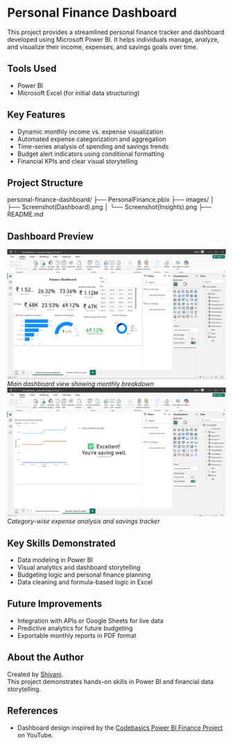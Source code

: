 
# Personal Finance Dashboard

This project provides a streamlined personal finance tracker and dashboard developed using Microsoft Power BI. It helps individuals manage, analyze, and visualize their income, expenses, and savings goals over time.

## Tools Used
- Power BI
- Microsoft Excel (for initial data structuring)

## Key Features
- Dynamic monthly income vs. expense visualization
- Automated expense categorization and aggregation
- Time-series analysis of spending and savings trends
- Budget alert indicators using conditional formatting
- Financial KPIs and clear visual storytelling

## Project Structure
personal-finance-dashboard/
├── PersonalFinance.pbix
├── images/
│ ├── Screenshot(Dashboard).png
│ └── Screenshot(Insights).png
├── README.md

##  Dashboard Preview

![Dashboard Overview](./Screenshot%20(Dashboard).png)
*Main dashboard view showing monthly breakdown*
![Insights View](./Screenshot%20(Insights).png)
*Category-wise expense analysis and savings tracker*

## Key Skills Demonstrated
- Data modeling in Power BI
- Visual analytics and dashboard storytelling
- Budgeting logic and personal finance planning
- Data cleaning and formula-based logic in Excel

## Future Improvements
- Integration with APIs or Google Sheets for live data
- Predictive analytics for future budgeting
- Exportable monthly reports in PDF format

## About the Author
Created by [Shivani](https://github.com/shivani-dataportfolio).  
This project demonstrates hands-on skills in Power BI and financial data storytelling.

## References
- Dashboard design inspired by the [Codebasics Power BI Finance Project](https://youtu.be/pqSoCa2NGj4?si=supmVPTSWWyNWV9D) on YouTube.


